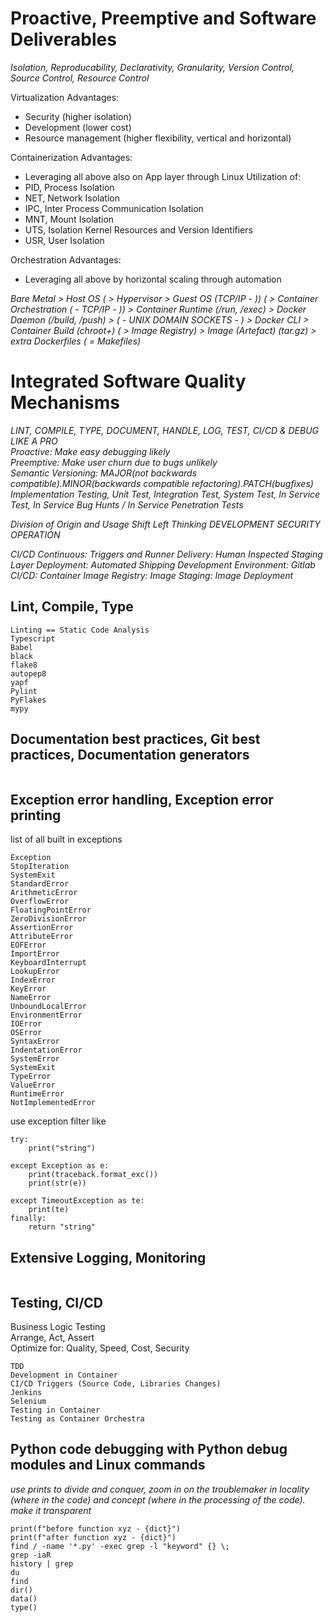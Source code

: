 # Proactive, Preemptive and Software Deliverables

_Isolation, Reproducability, Declarativity, Granularity, Version Control, Source Control, Resource Control_

Virtualization Advantages:
- Security (higher isolation)
- Development (lower cost)
- Resource management (higher flexibility, vertical and horizontal)  

Containerization Advantages:
- Leveraging all above also on App layer through Linux Utilization of:
- PID, Process Isolation
- NET, Network Isolation
- IPC, Inter Process Communication Isolation
- MNT, Mount Isolation
- UTS, Isolation Kernel Resources and Version Identifiers
- USR, User Isolation

Orchestration Advantages:
- Leveraging all above by horizontal scaling through automation

_Bare Metal > Host OS ( > Hypervisor > Guest OS (TCP/IP - )) ( > Container Orchestration ( - TCP/IP - )) > Container Runtime (/run, /exec) > Docker Daemon (/build, /push) > ( - UNIX DOMAIN SOCKETS - ) > Docker CLI >  Container Build (chroot+) ( > Image Registry) > Image (Artefact) (tar.gz) > extra Dockerfiles ( = Makefiles)_

# Integrated Software Quality Mechanisms

_LINT, COMPILE, TYPE, DOCUMENT, HANDLE, LOG, TEST, CI/CD & DEBUG LIKE A PRO_  
_Proactive: Make easy debugging likely_  
_Preemptive: Make user churn due to bugs unlikely_  
_Semantic Versioning: MAJOR(not backwards compatible).MINOR(backwards compatible refactoring).PATCH(bugfixes)_
_Implementation Testing, Unit Test, Integration Test, System Test, In Service Test, In Service Bug Hunts / In Service Penetration Tests_

_Division of Origin and Usage_
_Shift Left Thinking_
_DEVELOPMENT SECURITY OPERATION_

_CI/CD_
_Continuous: Triggers and Runner_
_Delivery: Human Inspected Staging Layer_
_Deployment: Automated Shipping_
_Development Environment: Gitlab CI/CD: Container Image Registry: Image Staging: Image Deployment_

## Lint, Compile, Type
```
Linting == Static Code Analysis
Typescript
Babel
black
flake8
autopep8
yapf
Pylint
PyFlakes
mypy
```
## Documentation best practices, Git best practices, Documentation generators
```
```
## Exception error handling, Exception error printing
list of all built in exceptions
```
Exception
StopIteration
SystemExit
StandardError
ArithmeticError
OverflowError
FloatingPointError
ZeroDivisionError
AssertionError
AttributeError
EOFError
ImportError
KeyboardInterrupt
LookupError
IndexError
KeyError
NameError
UnboundLocalError
EnvironmentError
IOError
OSError
SyntaxError
IndentationError
SystemError
SystemExit
TypeError
ValueError
RuntimeError
NotImplementedError
```
use exception filter like
```
try:
    print("string")

except Exception as e:
    print(traceback.format_exc())
    print(str(e))

except TimeoutException as te:
    print(te)
finally:
    return "string"
```
## Extensive Logging, Monitoring
```
```
## Testing, CI/CD
Business Logic Testing  
Arrange, Act, Assert  
Optimize for: Quality, Speed, Cost, Security  
```
TDD
Development in Container
CI/CD Triggers (Source Code, Libraries Changes)
Jenkins
Selenium
Testing in Container
Testing as Container Orchestra
```
## Python code debugging with Python debug modules and Linux commands
_use prints to divide and conquer, zoom in on the troublemaker in locality (where in the code) and concept (where in the processing of the code). make it transparent_
```
print(f"before function xyz - {dict}")
print(f"after function xyz - {dict}")
find / -name '*.py' -exec grep -l "keyword" {} \;
grep -iaR
history | grep
du
find
dir()
data()
type()
```
